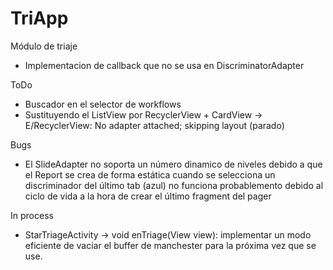 # TriApp

Módulo de triaje

- Implementacion de callback que no se usa en DiscriminatorAdapter

ToDo

- Buscador en el selector de workflows
- Sustituyendo el ListView por RecyclerView + CardView -> E/RecyclerView: No adapter attached; skipping layout (parado) 


Bugs

- El SlideAdapter no soporta un número dinamico de niveles debido a que el Report se crea de forma estática
cuando se selecciona un discriminador del último tab (azul) no funciona probablemento debido al ciclo de vida a la hora de crear el último fragment del pager


In process

- StarTriageActivity -> void enTriage(View view): implementar un modo eficiente de vaciar el buffer de manchester para la próxima vez que se use.
